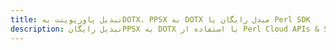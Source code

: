 ---title: تبدیل پاورپوینت بهDOTX، PPSX به DOTX مبدل رایگان یا Perl SDKdescription: تبدیل رایگانPPSX به DOTX با استفاده از Perl Cloud APIs & SDK. همچنین اسناد Microsoft PowerPoint را در Cloud ایجاد، ویرایش و رندر کنید.---